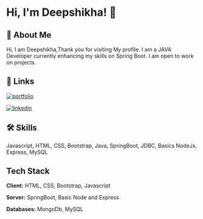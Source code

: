 
# Hi, I'm Deepshikha! 👋


## 🚀 About Me
Hi, I am Deepshikha,Thank you for visiting My profile. I am a JAVA Developer currently enhancing my skills on Spring Boot. I am open to work on projects. 


## 🔗 Links
[![portfolio](https://img.shields.io/badge/my_portfolio-000?style=for-the-badge&logo=ko-fi&logoColor=white)](https://deepshikhavishwakarma.github.io/portfolio/)

[![linkedin](https://img.shields.io/badge/linkedin-0A66C2?style=for-the-badge&logo=linkedin&logoColor=white)](https://www.linkedin.com/in/deepshikha-vishwakarma-68a0bb19b/)


## 🛠 Skills
Javascript, HTML, CSS, Bootstrap, Java, SpringBoot, JDBC, Basics NodeJs, Express, MySQL


## Tech Stack

**Client:** HTML, CSS, Bootstrap, Javascript

**Server:** SpringBoot, Basic Node and Express

**Databases:** MongoDb, MySQL

